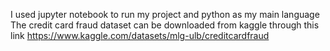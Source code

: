 I used jupyter notebook to run my project and python as my main language
The credit card fraud dataset can be downloaded from kaggle through this link https://www.kaggle.com/datasets/mlg-ulb/creditcardfraud
